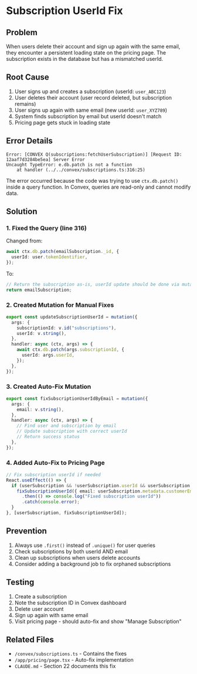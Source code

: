# Subscription UserId Fix

## Problem

When users delete their account and sign up again with the same email, they encounter a persistent loading state on the pricing page. The subscription exists in the database but has a mismatched userId.

## Root Cause

1. User signs up and creates a subscription (userId: `user_ABC123`)
2. User deletes their account (user record deleted, but subscription remains)
3. User signs up again with same email (new userId: `user_XYZ789`)
4. System finds subscription by email but userId doesn't match
5. Pricing page gets stuck in loading state

## Error Details

```
Error: [CONVEX Q(subscriptions:fetchUserSubscription)] [Request ID: 12aaf7d3284be5ea] Server Error
Uncaught TypeError: e.db.patch is not a function
    at handler (../../convex/subscriptions.ts:316:25)
```

The error occurred because the code was trying to use `ctx.db.patch()` inside a query function. In Convex, queries are read-only and cannot modify data.

## Solution

### 1. Fixed the Query (line 316)

Changed from:
```typescript
await ctx.db.patch(emailSubscription._id, {
  userId: user.tokenIdentifier,
});
```

To:
```typescript
// Return the subscription as-is, userId update should be done via mutation
return emailSubscription;
```

### 2. Created Mutation for Manual Fixes

```typescript
export const updateSubscriptionUserId = mutation({
  args: {
    subscriptionId: v.id("subscriptions"),
    userId: v.string(),
  },
  handler: async (ctx, args) => {
    await ctx.db.patch(args.subscriptionId, {
      userId: args.userId,
    });
  },
});
```

### 3. Created Auto-Fix Mutation

```typescript
export const fixSubscriptionUserIdByEmail = mutation({
  args: {
    email: v.string(),
  },
  handler: async (ctx, args) => {
    // Find user and subscription by email
    // Update subscription with correct userId
    // Return success status
  },
});
```

### 4. Added Auto-Fix to Pricing Page

```typescript
// Fix subscription userId if needed
React.useEffect(() => {
  if (userSubscription && !userSubscription.userId && userSubscription.metadata?.customerEmail) {
    fixSubscriptionUserId({ email: userSubscription.metadata.customerEmail })
      .then(() => console.log("Fixed subscription userId"))
      .catch(console.error);
  }
}, [userSubscription, fixSubscriptionUserId]);
```

## Prevention

1. Always use `.first()` instead of `.unique()` for user queries
2. Check subscriptions by both userId AND email
3. Clean up subscriptions when users delete accounts
4. Consider adding a background job to fix orphaned subscriptions

## Testing

1. Create a subscription
2. Note the subscription ID in Convex dashboard
3. Delete user account
4. Sign up again with same email
5. Visit pricing page - should auto-fix and show "Manage Subscription"

## Related Files

- `/convex/subscriptions.ts` - Contains the fixes
- `/app/pricing/page.tsx` - Auto-fix implementation
- `CLAUDE.md` - Section 22 documents this fix